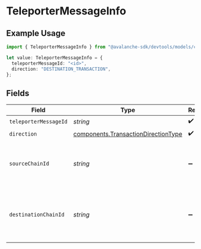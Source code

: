 # TeleporterMessageInfo

## Example Usage

```typescript
import { TeleporterMessageInfo } from "@avalanche-sdk/devtools/models/components";

let value: TeleporterMessageInfo = {
  teleporterMessageId: "<id>",
  direction: "DESTINATION_TRANSACTION",
};
```

## Fields

| Field                                                                                      | Type                                                                                       | Required                                                                                   | Description                                                                                |
| ------------------------------------------------------------------------------------------ | ------------------------------------------------------------------------------------------ | ------------------------------------------------------------------------------------------ | ------------------------------------------------------------------------------------------ |
| `teleporterMessageId`                                                                      | *string*                                                                                   | :heavy_check_mark:                                                                         | N/A                                                                                        |
| `direction`                                                                                | [components.TransactionDirectionType](../../models/components/transactiondirectiontype.md) | :heavy_check_mark:                                                                         | N/A                                                                                        |
| `sourceChainId`                                                                            | *string*                                                                                   | :heavy_minus_sign:                                                                         | chain id of the source chain. valid only for destination transactions                      |
| `destinationChainId`                                                                       | *string*                                                                                   | :heavy_minus_sign:                                                                         | chain id of the destination chain. valid only for source transactions                      |